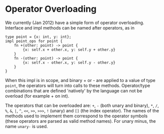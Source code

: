 # Operator Overloading

We currently (Jan 2012) have a simple form of operator overloading. Interface and impl methods can be named after operators, as in

```
type point = {x: int, y: int};
impl point_ops for point {
    fn +(other: point) -> point {
        {x: self.x + other.x, y: self.y + other.y}
    }
    fn -(other: point) -> point {
        {x: self.x - other.x, y: self.y - other.y}
    }
}
```

When this impl is in scope, and binary + or - are applied to a value of type `point`, the operators will turn into calls to these methods. Operator/type combinations that are defined 'natively' by the language can not be overload (for example + on int).

The operators that can be overloaded are: `+`, `-` (both unary and binary), `*`, `/`, `%`, `&`, `|`, `^`, `<<`, `>>`, `>>>`, `!` (unary) and `[]` (the index operator). The names of the methods used to implement them correspond to the operator symbols (these operators are parsed as valid method names). For unary minus, the name `unary-` is used.
